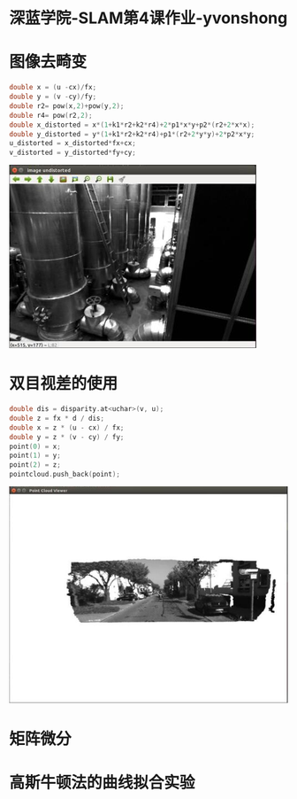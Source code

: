 # 深蓝学院-SLAM第4课作业-yvonshong

# 图像去畸变

```cpp
double x = (u -cx)/fx;
double y = (v -cy)/fy;
double r2= pow(x,2)+pow(y,2);
double r4= pow(r2,2);
double x_distorted = x*(1+k1*r2+k2*r4)+2*p1*x*y+p2*(r2+2*x*x);
double y_distorted = y*(1+k1*r2+k2*r4)+p1*(r2+2*y*y)+2*p2*x*y;
u_distorted = x_distorted*fx+cx;
v_distorted = y_distorted*fy+cy;
```

![](img/undistorted.jpg)



# 双目视差的使用

```cpp
double dis = disparity.at<uchar>(v, u);
double z = fx * d / dis;
double x = z * (u - cx) / fx;
double y = z * (v - cy) / fy;
point(0) = x;
point(1) = y;
point(2) = z;
pointcloud.push_back(point);
```

![](img/pcl.jpg)



# 矩阵微分





# 高斯牛顿法的曲线拟合实验



